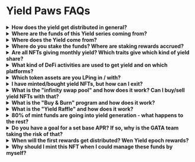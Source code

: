 # Yield Paws FAQs

<details>

<summary><strong>How does the yield get distributed in general?</strong> </summary>

* 70% go to NFT Holders (individual amount of yield is based on rarity / fur class of Yield NFT)&#x20;
* 10% go back to asset building&#x20;
* 10% get used as performance fee &#x20;
* 5% get used to burn the floor (monthly "Buy & Burn")&#x20;
* 5% get used for the holders' lottery (monthly "Yield Raffle")

</details>

<details>

<summary><strong>Where are the funds of this Yield series coming from?</strong></summary>

&#x20;The funds for this Yield series are coming from the original mint of the collection. 80% of the mint funds are used exclusively for the generation of yield.

</details>

<details>

<summary><strong>Where does the Yield come from?</strong> </summary>

The yield comes from a mix of staking rewards (10-15%), DeFi activities like LPing, borrowing & lending (60-70%) and from private sales-related activities (20-25%).

</details>

<details>

<summary><strong>Where do you stake the funds? Where are staking rewards accrued?</strong></summary>

The portion of the yield that comes from staking rewards gets accrued on GATA HUB validators.

</details>

<details>

<summary><strong>Are all NFTs giving monthly yield? Which traits give which kind of yield share?</strong> </summary>

Yes, all NFTs of the yield series are providing you with yield / revenue share each month. The individual amount of yield per NFT gets determined by its rarity class, which is based on the trait of fur color:&#x20;

* White Fur: 9% of yield   &#x20;
* Grey Fur: 14% of yield&#x20;
* Black Fur: 16% of yield&#x20;
* Brown Fur: 18% of yield&#x20;
* Orange Fur: 44% of yield

</details>

<details>

<summary><strong>What kind of DeFi activities are used to get yield and on which platforms?</strong></summary>

GATA team manages the Yield series funds for you and puts around 60-70% of all funds to work in various DeFi activities. Some of those activities include the use of them for liquidity pools and for borrowing & lending. For these activities we use DeFi platforms like Osmosis, Kujira, Uniswap, Raydium and other platforms.

</details>

<details>

<summary><strong>Which token assets are you LPing in / with?</strong> </summary>

GATA team is focussing on these token assets for liquidity pools: ETH, BTC, SOL, ATOM, USDC/T and more

</details>

<details>

<summary><strong>I have minted/bought yield NFTs, but how can I exit?</strong></summary>

&#x20;You can exit your position on yield NFTs anytime by either

&#x20;• selling it on the secondary market on Stargaze or&#x20;

• swapping your NFTs to STARS via infinity swap pool instantly

</details>

<details>

<summary><strong>What is the "infinity swap pool" and how does it work? Can I buy/sell yield NFTs with that?</strong></summary>

&#x20;The infinity swap pool contains both STARS and Yield NFTs. You can use it to swap your assets in both directions at any given time, without the need for manual trading on the secondary market on Stargaze. The smart contract of the infinity pool swap takes care of that for you.&#x20;

• Buy Yield NFTs: Select an amount of STARS and swap that to yield NFTs.&#x20;

• Sell Yield NFTs: Select a number of Yield NFTs and swap those into STARS

</details>

<details>

<summary><strong>What is the "Buy &#x26; Burn" program and how does it work?</strong></summary>

&#x20;Each month, 5% of all yield generated gets used to buy NFTs at floor. These NFTs get burned right after. This leads to a supply reduction and higher individual shares of yield for the rest of the collection items.

</details>

<details>

<summary><strong>What is the "Yield Raffle" and how does it work?</strong> </summary>

Each month, 5% of all yield generated gets raffled among all holders. A total of 3 winning IDs will get drawn randomly. The 5% of yield will get split between the winning IDs and transferred to their holders wallet. Each yield series NFT is one ticket to the Yield Raffle, regardless of rarity, fur color or any other factor (one NFT = one ticket).

</details>

<details>

<summary><strong>80% of mint funds are going into yield generation - what happens to the rest?</strong></summary>

&#x20;Of the original mint funds, 10% go to the collection's infinity pool on SG to jumpstart trading activities and to give exit opportunities to minters from day 1. The other 10% go to the GATA team to cover all expenses related to launch & administration.

</details>

<details>

<summary><strong>Do you have a goal for a set base APR? If so, why is the GATA team taking the risk of that?</strong></summary>

&#x20;Yes, our goal is to provide a baseline APR of around \~20%. The returns throughout the epochs might vary, but to achieve this, and potentially more, this is the set base target we're focusing on. The GATA team has gained experience in yield management over the course of the past 2 years as well and therefore, we believe that this is realistic & achievable

</details>

<details>

<summary><strong>When will the first rewards get distributed? Wen Yield epoch rewards?</strong></summary>

&#x20;The first distribution of monthly epoch rewards for this Yield series will be on **May 1st 2024**.

</details>

<details>

<summary><strong>Why should I mint this NFT when I could manage these funds by myself?</strong></summary>

&#x20;While it's possible to replicate many of the yield strategies encompassed within the yield model, such as liquidity provisioning and staking, effectively managing these positions demands significant time and expertise. It's important to factor in fees, which can disproportionately affect the performance of smaller positions. Additionally, our yield model encompasses certain features, such as access to private sales, which are typically inaccessible to individuals. In summary, Yield Kittens present a distinct opportunity to engage in DeFi without the complexities of identifying lucrative opportunities and continually monitoring and adjusting positions to maximize yield

</details>
